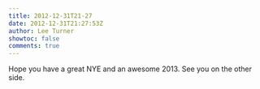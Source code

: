 ```yaml
---
title: 2012-12-31T21-27
date: 2012-12-31T21:27:53Z
author: Lee Turner
showtoc: false
comments: true
---
```


Hope you have a great NYE and an awesome 2013. See you on the other side.

